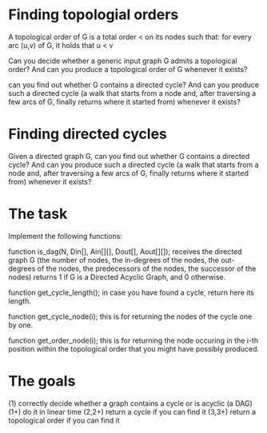 # Finding topologial orders

A topological order of G is a total order < on its nodes such that:
   for every arc (u,v) of G, it holds that u < v

Can you decide whether a generic input graph G admits a topological order?
And can you produce a topological order of G whenever it exists?

can you find out whether G contains a directed cycle?
And can you produce such a directed cycle (a walk that starts from a node and, after traversing a few arcs of G, finally returns where it started from) whenever it exists?

# Finding directed cycles

Given a directed graph G, can you find out whether G contains a directed cycle?
And can you produce such a directed cycle (a walk that starts from a node and, after traversing a few arcs of G, finally returns where it started from) whenever it exists?

# The task

Implement the following functions:

function is_dag(N, Din[], Ain[][], Dout[], Aout[][]);
receives the directed graph G (the number of nodes, the in-degrees of the nodes, the out-degrees of the nodes, the predecessors of the nodes, the successor of the nodes)
returns 1 if G is a Directed Acyclic Graph, and 0 otherwise.

function get_cycle_length();
in case you have found a cycle, return here its length.

function get_cycle_node(i);
this is for returning the nodes of the cycle one by one.

function get_order_node(i);
this is for returning the node occuring in the i-th position within the topological order that you might have possibly produced.

# The goals

(1) correctly decide whether a graph contains a cycle or is acyclic (a DAG)
(1+) do it in linear time
(2,2+) return a cycle if you can find it
(3,3+) return a topological order if you can find it

